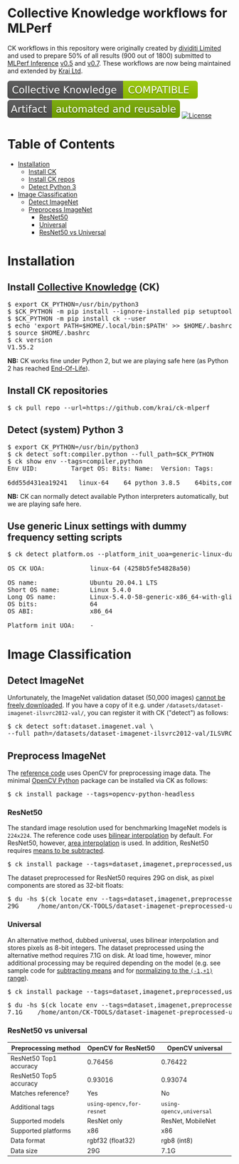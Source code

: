 # Collective Knowledge workflows for MLPerf

CK workflows in this repository were originally created by [dividiti Limited](http://dividiti.com) and used to prepare 50% of all results (900 out of 1800) submitted to [MLPerf Inference](https://github.com/mlcommons/inference) [v0.5](https://mlperf.org/inference-results-0-5/) and [v0.7](https://mlperf.org/inference-results-0-7/).
These workflows are now being maintained and extended by [Krai Ltd](http://krai.ai).

[![compatibility](https://github.com/ctuning/ck-guide-images/blob/master/ck-compatible.svg)](https://github.com/ctuning/ck)
[![automation](https://github.com/ctuning/ck-guide-images/blob/master/ck-artifact-automated-and-reusable.svg)](http://cTuning.org/ae)
[![License](https://img.shields.io/badge/License-BSD%203--Clause-blue.svg)](https://opensource.org/licenses/BSD-3-Clause)


# Table of Contents
- [Installation](#install)
    - [Install CK](#install_ck)
    - [Install CK repos](#install_ck_repos)
    - [Detect Python 3](#install_detect_python3)
- [Image Classification](#image_classification)
    - [Detect ImageNet](#image_classification_imagenet)
    - [Preprocess ImageNet](#image_classification_preprocess)
        - [ResNet50](#image_classification_preprocess_resnet50)
        - [Universal](#image_classification_preprocess_universal)
        - [ResNet50 vs Universal](#image_classification_preprocess_resnet50_vs_universal)

<a name="install"></a>
# Installation

<a name="install_ck"></a>
## Install [Collective Knowledge](http://cknowledge.org/) (CK)

<pre>&#36; export CK_PYTHON=/usr/bin/python3
&#36; &#36;CK_PYTHON -m pip install --ignore-installed pip setuptools testresources --user
&#36; &#36;CK_PYTHON -m pip install ck --user
&#36; echo 'export PATH=&#36;HOME/.local/bin:&#36;PATH' >> &#36;HOME/.bashrc
&#36; source &#36;HOME/.bashrc
&#36; ck version
V1.55.2
</pre>

**NB:** CK works fine under Python 2, but we are playing safe here (as Python 2 has reached [End-Of-Life](https://www.python.org/doc/sunset-python-2/)).


<a name="install_ck_repos"></a>
## Install CK repositories

<pre>
&#36; ck pull repo --url=https://github.com/krai/ck-mlperf
</pre>


<a name="install_detect_python3"></a>
## Detect (system) Python 3

<pre>
&#36; export CK_PYTHON=/usr/bin/python3
&#36; ck detect soft:compiler.python --full_path=&#36;CK_PYTHON
&#36; ck show env --tags=compiler,python
Env UID:         Target OS: Bits: Name:  Version: Tags:

6dd55d431ea19241   linux-64    64 python 3.8.5    64bits,compiler,host-os-linux-64,lang-python,python,target-os-linux-64,v3,v3.8,v3.8.5
</pre>

**NB:** CK can normally detect available Python interpreters automatically, but we are playing safe here.


## Use generic Linux settings with dummy frequency setting scripts

<pre>&#36; ck detect platform.os --platform_init_uoa=generic-linux-dummy

OS CK UOA:            linux-64 (4258b5fe54828a50)

OS name:              Ubuntu 20.04.1 LTS
Short OS name:        Linux 5.4.0
Long OS name:         Linux-5.4.0-58-generic-x86_64-with-glibc2.29
OS bits:              64
OS ABI:               x86_64

Platform init UOA:    -
</pre>


<a name="image_classification"></a>
# Image Classification

<a name="image_classification_imagenet"></a>
## Detect ImageNet

Unfortunately, the ImageNet validation dataset (50,000 images) [cannot be freely downloaded](https://github.com/mlcommons/inference/issues/542).
If you have a copy of it e.g. under `/datasets/dataset-imagenet-ilsvrc2012-val/`, you can register it with CK ("detect") as follows:

<pre>&#36; ck detect soft:dataset.imagenet.val \
--full_path=/datasets/dataset-imagenet-ilsvrc2012-val/ILSVRC2012_val_00000001.JPEG
</pre>

<a name="image_classification_preprocess"></a>
## Preprocess ImageNet

The [reference code](https://github.com/mlcommons/inference/blob/master/vision/classification_and_detection/python/dataset.py) uses OpenCV for preprocessing image data.
The minimal [OpenCV Python](https://pypi.org/project/opencv-python/) package can be installed via CK as follows:

<pre>
&#36; ck install package --tags=opencv-python-headless
</pre>

<a name="image_classification_preprocess_resnet50"></a>
### ResNet50

The standard image resolution used for benchmarking ImageNet models is `224x224`. The reference code uses [bilinear interpolation](https://github.com/mlcommons/inference/blob/master/vision/classification_and_detection/python/dataset.py#L154) by default. For ResNet50, however, [area interpolation](https://github.com/mlcommons/inference/blob/master/vision/classification_and_detection/python/dataset.py#L172) is used. In addition, ResNet50 requires [means to be subtracted](https://github.com/mlcommons/inference/blob/master/vision/classification_and_detection/python/dataset.py#L178).

<pre>
&#36; ck install package --tags=dataset,imagenet,preprocessed,using-opencv,full,for-resnet --ask
</pre>

The dataset preprocessed for ResNet50 requires 29G on disk, as pixel components are stored as 32-bit floats:

<pre>
&#36; du -hs $(ck locate env --tags=dataset,imagenet,preprocessed,using-opencv,full,for-resnet)
29G     /home/anton/CK-TOOLS/dataset-imagenet-preprocessed-using-opencv-crop.875-for-resnet-full-side.224-unmutilated
</pre>

<a name="image_classification_preprocess_universal"></a>
### Universal

An alternative method, dubbed universal, uses bilinear interpolation and stores pixels as 8-bit integers. The dataset preprocessed using the alternative method requires 7.1G on disk.
At load time, however, minor additional processing may be required depending on the model (e.g. see sample code for [subtracting means](https://github.com/krai/ck-tensorflow/blob/master/program/image-classification-tflite/benchmark.h#L469) and for [normalizing to the `(-1,+1)` range](https://github.com/krai/ck-tensorflow/blob/master/program/image-classification-tflite/benchmark.h#L463)).

<pre>
&#36; ck install package --tags=dataset,imagenet,preprocessed,using-opencv,full,universal --ask
</pre>

<pre>
&#36; du -hs $(ck locate env --tags=dataset,imagenet,preprocessed,using-opencv,full,universal)
7.1G    /home/anton/CK-TOOLS/dataset-imagenet-preprocessed-using-opencv-crop.875-full-inter.linear-side.224-universal-unmutilated
</pre>

<a name="image_classification_preprocess_resnet50_vs_universal"></a>
### ResNet50 vs universal

| Preprocessing method   | OpenCV for ResNet50       | OpenCV universal         |
|-|-|-|
| ResNet50 Top1 accuracy | 0.76456                   | 0.76422                  |
| ResNet50 Top5 accuracy | 0.93016                   | 0.93074                  |
| Matches reference?     | Yes                       | No                       |
| Additional tags        | `using-opencv,for-resnet` | `using-opencv,universal` |
| Supported models       | ResNet only               | ResNet, MobileNet        |
| Supported platforms    | x86                       | x86                      |
| Data format            | rgbf32 (float32)          | rgb8 (int8)              |
| Data size              | 29G                       | 7.1G                     |
